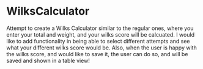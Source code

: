 # WilksCalculator

Attempt to create a Wilks Calculator similar to the regular ones, where you enter your total and weight, and your wilks score 
will be calcuated. I would like to add functionality in being able to select different attempts and see what your different 
wilks score would be.  Also, when the user is happy with the wilks score, and would like to save it, the user can do so, and
will be saved and shown in a table view!
